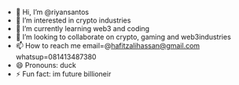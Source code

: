 - 👋 Hi, I’m @riyansantos
- 👀 I’m interested in crypto industries
- 🌱 I’m currently learning web3 and coding  
- 💞️ I’m looking to collaborate on crypto, gaming and web3industries
- 📫 How to reach me email=@hafitzalihassan@gmail.com whatsup=081413487380  
- 😄 Pronouns: duck
- ⚡ Fun fact: im future billioneir

<!---
riyansantos/riyansantos is a ✨ special ✨ repository because its `README.md` (this file) appears on your GitHub profile.
You can click the Preview link to take a look at your changes.
---> 
